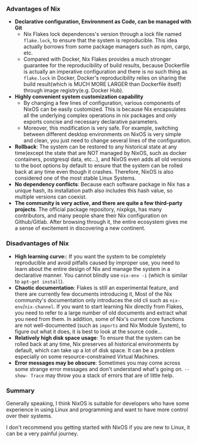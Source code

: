 
### Advantages of Nix

- **Declarative configuration, Environment as Code, can be managed with Git**
  - Nix Flakes lock dependences's version through a lock file named `flake.lock`, to ensure that the system is reproducible. This idea actually borrows from some package managers such as npm, cargo, etc.
  - Compared with Docker, Nix Flakes provides a much stronger guarantee for the reproducibility of build results, because Dockerfile is actually an imperative configuration and there is no such thing as `flake.lock` in Docker, Docker's reproducibility relies on sharing the build result(which is MUCH MORE LARGER than Dockerfile itself) through image registry(e.g. Docker Hub).
- **Highly convenient system customization capability**
  - By changing a few lines of configuration, various components of NixOS can be easily customized. This is because Nix encapsulates all the underlying complex operations in nix packages and only exports concise and necessary declarative parameters.
  - Moreover, this modification is very safe. For example, switching between different desktop environments on NixOS is very simple and clean, you just need to change several lines of the configuration.
- **Rollback**: The system can be restored to any historical state at any time(except the state that are NOT managed by NixOS, such as docker containers, postgresql data, etc...), and NixOS even adds all old versions to the boot options by default to ensure that the system can be rolled back at any time even though it crashes. Therefore, NixOS is also considered one of the most stable Linux Systems.
- **No dependency conflicts**: Because each software package in Nix has a unique hash, its installation path also includes this hash value, so multiple versions can coexist.
- **The community is very active, and there are quite a few third-party projects**. The official package repository, nixpkgs, has many contributors, and many people share their Nix configuration on Github/Gitlab. After browsing through it, the entire ecosystem gives me a sense of excitement in discovering a new continent.


### Disadvantages of Nix

- **High learning curve:**: If you want the system to be completely reproducible and avoid pitfalls caused by improper use, you need to learn about the entire design of Nix and manage the system in a declarative manner. You cannot blindly use `nix-env -i` (which is similar to `apt-get install`).
- **Chaotic documentation**: Flakes is still an experimental feature, and there are currently few documents introducing it, Most of the Nix community's documentation only introduces the old cli such as `nix-env`/`nix-channel`. If you want to start learning Nix directly from Flakes, you need to refer to a large number of old documents and extract what you need from them. In addition, some of Nix's current core functions are not well-documented (such as `imports` and Nix Module System), to figure out what it does, it is best to look at the source code...
- **Relatively high disk space usage**: To ensure that the system can be rolled back at any time, Nix preserves all historical environments by default, which can take up a lot of disk space. It can be a problem especially on some resource-constrained Virtual Machines.
- **Error messages may be obscure**: Sometimes you may come across some strange error messages and don't understand what's going on. 
`--show- Trace` may throw you a stack of errors that are of little help.


### Summary

Generally speaking, I think NixOS is suitable for developers who have some experience in using Linux and programming and want to have more control over their systems.

I don't recommend you getting started with NixOS if you are new to Linux, it can be a very painful journey.
